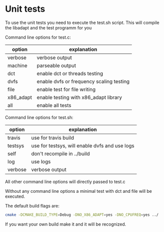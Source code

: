 # Unit tests
To use the unit tests you need to execute the test.sh script. This will compile
the libadapt and the test programm for you

Command line options for test.c:

| option    | explanation                                 |
| --------- | ------------------------------------------- |
| verbose   | verbose output                              |
| machine   | parseable output                            |
| dct       | enable dct or threads testing               |
| dvfs      | enable dvfs or frequency scaling testing    |
| file      | enable test for file writing                |
| x86_adapt | enable testing with x86_adapt library       |
| all       | enable all tests                            |

Command line options for test.sh:

| option    | explanation                                     |
| --------- | ----------------------------------------------- |
| travis    | use for travis build                            |
| testsys   | use for testsys, will enable dvfs and use logs  |
| self      | don't recompile in ../build                     |
| log       | use logs                                        |
| verbose   | verbose output                                  |
 
All other command line options will directly passed to test.c

Without any command line options a minimal test with dct and file will be executed.

The default build flags are:
```bash
cmake -DCMAKE_BUILD_TYPE=Debug -DNO_X86_ADAPT=yes -DNO_CPUFREQ=yes ../
``````
If you want your own build make it and it will be recognized.


